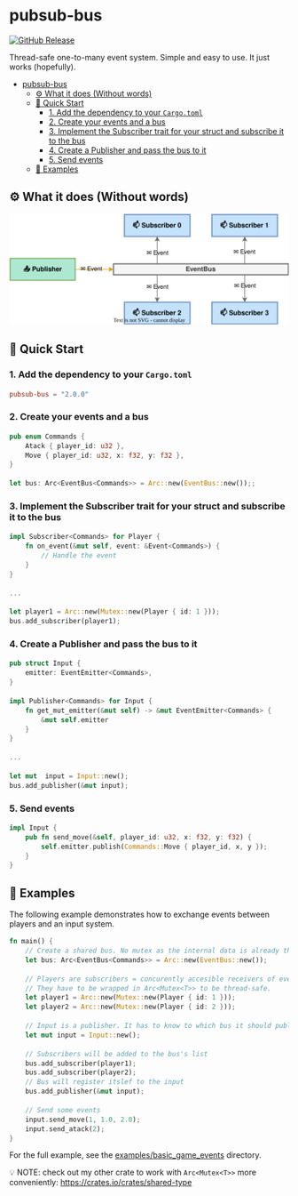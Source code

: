 # pubsub-bus

[![GitHub Release](https://img.shields.io/github/v/release/an-dr/pubsub-bus)](https://github.com/an-dr/pubsub-bus/releases)

Thread-safe one-to-many event system. Simple and easy to use. It just works (hopefully).

- [pubsub-bus](#pubsub-bus)
    - [⚙️ What it does (Without words)](#️-what-it-does-without-words)
    - [🚀 Quick Start](#-quick-start)
        - [1. Add the dependency to your `Cargo.toml`](#1-add-the-dependency-to-your-cargotoml)
        - [2. Create your events and a bus](#2-create-your-events-and-a-bus)
        - [3. Implement the Subscriber trait for your struct and subscribe it to the bus](#3-implement-the-subscriber-trait-for-your-struct-and-subscribe-it-to-the-bus)
        - [4. Create a Publisher and pass the bus to it](#4-create-a-publisher-and-pass-the-bus-to-it)
        - [5. Send events](#5-send-events)
    - [📖 Examples](#-examples)

## ⚙️ What it does (Without words)

![Publishing](docs/README/structure.drawio.svg)

## 🚀 Quick Start

### 1. Add the dependency to your `Cargo.toml`

```toml
pubsub-bus = "2.0.0"
```

### 2. Create your events and a bus

```rust
pub enum Commands {
    Atack { player_id: u32 },
    Move { player_id: u32, x: f32, y: f32 },
}

let bus: Arc<EventBus<Commands>> = Arc::new(EventBus::new());;
```

### 3. Implement the Subscriber trait for your struct and subscribe it to the bus

```rust
impl Subscriber<Commands> for Player {
    fn on_event(&mut self, event: &Event<Commands>) {
        // Handle the event
    }
}

...

let player1 = Arc::new(Mutex::new(Player { id: 1 }));
bus.add_subscriber(player1);
```

### 4. Create a Publisher and pass the bus to it

```rust
pub struct Input {
    emitter: EventEmitter<Commands>,
}

impl Publisher<Commands> for Input {
    fn get_mut_emitter(&mut self) -> &mut EventEmitter<Commands> {
        &mut self.emitter
    }
}

...

let mut  input = Input::new();
bus.add_publisher(&mut input);

```

### 5. Send events

```rust
impl Input {
    pub fn send_move(&self, player_id: u32, x: f32, y: f32) {
        self.emitter.publish(Commands::Move { player_id, x, y });
    }
}
```

## 📖 Examples

The following example demonstrates how to exchange events between players and an input system.

```rust
fn main() {
    // Create a shared bus. No mutex as the internal data is already thread-safe.
    let bus: Arc<EventBus<Commands>> = Arc::new(EventBus::new());

    // Players are subscribers = concurently accesible receivers of events.
    // They have to be wrapped in Arc<Mutex<T>> to be thread-safe.
    let player1 = Arc::new(Mutex::new(Player { id: 1 }));
    let player2 = Arc::new(Mutex::new(Player { id: 2 }));
    
    // Input is a publisher. It has to know to which bus it should publish events.
    let mut input = Input::new();

    // Subscribers will be added to the bus's list
    bus.add_subscriber(player1); 
    bus.add_subscriber(player2);
    // Bus will register itslef to the input
    bus.add_publisher(&mut input); 

    // Send some events
    input.send_move(1, 1.0, 2.0);
    input.send_atack(2);
}
```

For the full example, see the [examples/basic_game_events](examples/basic_game_events) directory.

💡 NOTE: check out my other crate to work with `Arc<Mutex<T>>` more conveniently: <https://crates.io/crates/shared-type>
